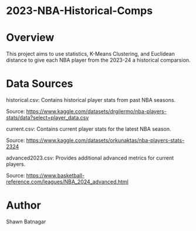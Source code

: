 # 2023-NBA-Historical-Comps

# Overview
This project aims to use statistics, K-Means Clustering, and Euclidean distance to give each NBA player from the 2023-24 a historical comparsion.

# Data Sources

historical.csv: Contains historical player stats from past NBA seasons.

Source: https://www.kaggle.com/datasets/drgilermo/nba-players-stats/data?select=player_data.csv

current.csv: Contains current player stats for the latest NBA season.

Source: https://www.kaggle.com/datasets/orkunaktas/nba-players-stats-2324

advanced2023.csv: Provides additional advanced metrics for current players.

Source: https://www.basketball-reference.com/leagues/NBA_2024_advanced.html


# Author

Shawn Batnagar

